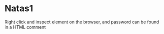 # Natas1
Right click and inspect element on the browser, and password can be found in a HTML comment
